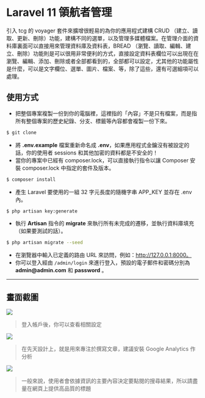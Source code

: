 # Laravel 11 領航者管理

引入 tcg 的 voyager 套件來擴增很輕易的為你的應用程式建構 CRUD （建立、讀取、更新、刪除）功能，建構不同的選單，以及管理多媒體檔案。在管理介面的資料庫裏面可以直接用來管理資料庫及資料表，BREAD （瀏覽、讀取、編輯、建立、刪除）功能則是可以很用非常便利的方式，直接設定資料表欄位可以出現在在瀏覽、編輯、添加、刪除或者全部都看到的，全部都可以設定，尤其他的功能屬性是什麼，可以是文字欄位、選單、圖片、檔案、等，除了這些，還有可選細項可以處理。

## 使用方式
- 把整個專案複製一份到你的電腦裡，這裡指的「內容」不是只有檔案，而是指所有整個專案的歷史紀錄、分支、標籤等內容都會複製一份下來。
```sh
$ git clone
```
- 將 __.env.example__ 檔案重新命名成 __.env__，如果應用程式金鑰沒有被設定的話，你的使用者 sessions 和其他加密的資料都是不安全的！
- 當你的專案中已經有 composer.lock，可以直接執行指令以讓 Composer 安裝 composer.lock 中指定的套件及版本。
```sh
$ composer install
```
- 產生 Laravel 要使用的一組 32 字元長度的隨機字串 APP_KEY 並存在 .env 內。
```sh
$ php artisan key:generate
```
- 執行 __Artisan__ 指令的 __migrate__ 來執行所有未完成的遷移，並執行資料庫填充（如果要測試的話）。
```sh
$ php artisan migrate --seed
```
- 在瀏覽器中輸入已定義的路由 URL 來訪問，例如：http://127.0.0.1:8000。
- 你可以登入經由 `/admin/login` 來進行登入，預設的電子郵件和密碼分別為 __admin@admin.com__ 和 __password__ 。

----

## 畫面截圖
![](https://i.imgur.com/48IvQzG.png)
> 登入帳戶後，你可以查看相關設定

![](https://i.imgur.com/bnK6NlI.png)
> 在先天設計上，就是用來專注於撰寫文章，建議安裝 Google Analytics 作分析

![](https://i.imgur.com/jMmq5Dl.png)
> 一般來說，使用者會依據資訊的主要內容決定要點閱的搜尋結果，所以請盡量在網頁上提供高品質的標題
